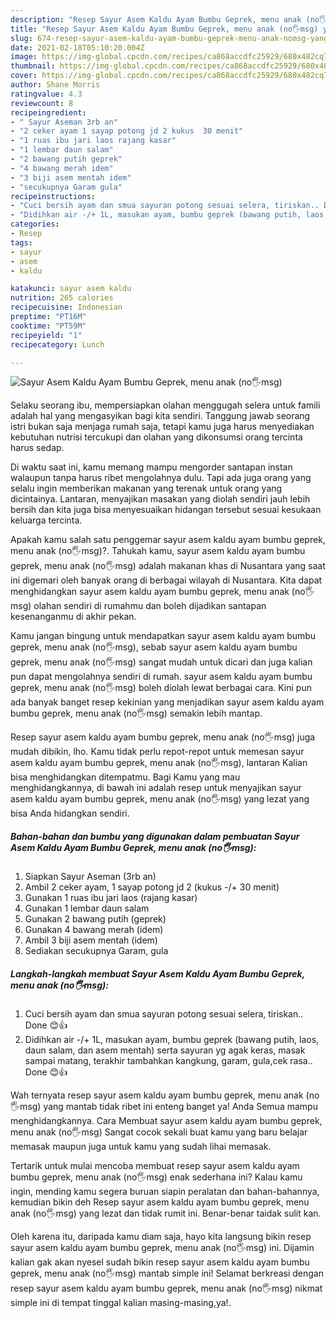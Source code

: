 ```yaml
---
description: "Resep Sayur Asem Kaldu Ayam Bumbu Geprek, menu anak (no🖐msg) yang enak dan Mudah Dibuat"
title: "Resep Sayur Asem Kaldu Ayam Bumbu Geprek, menu anak (no🖐msg) yang enak dan Mudah Dibuat"
slug: 674-resep-sayur-asem-kaldu-ayam-bumbu-geprek-menu-anak-nomsg-yang-enak-dan-mudah-dibuat
date: 2021-02-18T05:10:20.004Z
image: https://img-global.cpcdn.com/recipes/ca868accdfc25929/680x482cq70/sayur-asem-kaldu-ayam-bumbu-geprek-menu-anak-no🖐msg-foto-resep-utama.jpg
thumbnail: https://img-global.cpcdn.com/recipes/ca868accdfc25929/680x482cq70/sayur-asem-kaldu-ayam-bumbu-geprek-menu-anak-no🖐msg-foto-resep-utama.jpg
cover: https://img-global.cpcdn.com/recipes/ca868accdfc25929/680x482cq70/sayur-asem-kaldu-ayam-bumbu-geprek-menu-anak-no🖐msg-foto-resep-utama.jpg
author: Shane Morris
ratingvalue: 4.3
reviewcount: 8
recipeingredient:
- " Sayur Aseman 3rb an"
- "2 ceker ayam 1 sayap potong jd 2 kukus  30 menit"
- "1 ruas ibu jari laos rajang kasar"
- "1 lembar daun salam"
- "2 bawang putih geprek"
- "4 bawang merah idem"
- "3 biji asem mentah idem"
- "secukupnya Garam gula"
recipeinstructions:
- "Cuci bersih ayam dan smua sayuran potong sesuai selera, tiriskan.. Done 😊👍"
- "Didihkan air -/+ 1L, masukan ayam, bumbu geprek (bawang putih, laos, daun salam, dan asem mentah) serta sayuran yg agak keras, masak sampai matang, terakhir tambahkan kangkung, garam, gula,cek rasa.. Done 😊👍"
categories:
- Resep
tags:
- sayur
- asem
- kaldu

katakunci: sayur asem kaldu 
nutrition: 265 calories
recipecuisine: Indonesian
preptime: "PT16M"
cooktime: "PT59M"
recipeyield: "1"
recipecategory: Lunch

---
```



![Sayur Asem Kaldu Ayam Bumbu Geprek, menu anak (no🖐msg)](https://img-global.cpcdn.com/recipes/ca868accdfc25929/680x482cq70/sayur-asem-kaldu-ayam-bumbu-geprek-menu-anak-no🖐msg-foto-resep-utama.jpg)

Selaku seorang ibu, mempersiapkan olahan menggugah selera untuk famili adalah hal yang mengasyikan bagi kita sendiri. Tanggung jawab seorang istri bukan saja menjaga rumah saja, tetapi kamu juga harus menyediakan kebutuhan nutrisi tercukupi dan olahan yang dikonsumsi orang tercinta harus sedap.

Di waktu  saat ini, kamu memang mampu mengorder santapan instan walaupun tanpa harus ribet mengolahnya dulu. Tapi ada juga orang yang selalu ingin memberikan makanan yang terenak untuk orang yang dicintainya. Lantaran, menyajikan masakan yang diolah sendiri jauh lebih bersih dan kita juga bisa menyesuaikan hidangan tersebut sesuai kesukaan keluarga tercinta. 



Apakah kamu salah satu penggemar sayur asem kaldu ayam bumbu geprek, menu anak (no🖐msg)?. Tahukah kamu, sayur asem kaldu ayam bumbu geprek, menu anak (no🖐msg) adalah makanan khas di Nusantara yang saat ini digemari oleh banyak orang di berbagai wilayah di Nusantara. Kita dapat menghidangkan sayur asem kaldu ayam bumbu geprek, menu anak (no🖐msg) olahan sendiri di rumahmu dan boleh dijadikan santapan kesenanganmu di akhir pekan.

Kamu jangan bingung untuk mendapatkan sayur asem kaldu ayam bumbu geprek, menu anak (no🖐msg), sebab sayur asem kaldu ayam bumbu geprek, menu anak (no🖐msg) sangat mudah untuk dicari dan juga kalian pun dapat mengolahnya sendiri di rumah. sayur asem kaldu ayam bumbu geprek, menu anak (no🖐msg) boleh diolah lewat berbagai cara. Kini pun ada banyak banget resep kekinian yang menjadikan sayur asem kaldu ayam bumbu geprek, menu anak (no🖐msg) semakin lebih mantap.

Resep sayur asem kaldu ayam bumbu geprek, menu anak (no🖐msg) juga mudah dibikin, lho. Kamu tidak perlu repot-repot untuk memesan sayur asem kaldu ayam bumbu geprek, menu anak (no🖐msg), lantaran Kalian bisa menghidangkan ditempatmu. Bagi Kamu yang mau menghidangkannya, di bawah ini adalah resep untuk menyajikan sayur asem kaldu ayam bumbu geprek, menu anak (no🖐msg) yang lezat yang bisa Anda hidangkan sendiri.

<!--inarticleads1-->

##### Bahan-bahan dan bumbu yang digunakan dalam pembuatan Sayur Asem Kaldu Ayam Bumbu Geprek, menu anak (no🖐msg):

1. Siapkan  Sayur Aseman (3rb an)
1. Ambil 2 ceker ayam, 1 sayap potong jd 2 (kukus -/+ 30 menit)
1. Gunakan 1 ruas ibu jari laos (rajang kasar)
1. Gunakan 1 lembar daun salam
1. Gunakan 2 bawang putih (geprek)
1. Gunakan 4 bawang merah (idem)
1. Ambil 3 biji asem mentah (idem)
1. Sediakan secukupnya Garam, gula




<!--inarticleads2-->

##### Langkah-langkah membuat Sayur Asem Kaldu Ayam Bumbu Geprek, menu anak (no🖐msg):

1. Cuci bersih ayam dan smua sayuran potong sesuai selera, tiriskan.. Done 😊👍
1. Didihkan air -/+ 1L, masukan ayam, bumbu geprek (bawang putih, laos, daun salam, dan asem mentah) serta sayuran yg agak keras, masak sampai matang, terakhir tambahkan kangkung, garam, gula,cek rasa.. Done 😊👍




Wah ternyata resep sayur asem kaldu ayam bumbu geprek, menu anak (no🖐msg) yang mantab tidak ribet ini enteng banget ya! Anda Semua mampu menghidangkannya. Cara Membuat sayur asem kaldu ayam bumbu geprek, menu anak (no🖐msg) Sangat cocok sekali buat kamu yang baru belajar memasak maupun juga untuk kamu yang sudah lihai memasak.

Tertarik untuk mulai mencoba membuat resep sayur asem kaldu ayam bumbu geprek, menu anak (no🖐msg) enak sederhana ini? Kalau kamu ingin, mending kamu segera buruan siapin peralatan dan bahan-bahannya, kemudian bikin deh Resep sayur asem kaldu ayam bumbu geprek, menu anak (no🖐msg) yang lezat dan tidak rumit ini. Benar-benar taidak sulit kan. 

Oleh karena itu, daripada kamu diam saja, hayo kita langsung bikin resep sayur asem kaldu ayam bumbu geprek, menu anak (no🖐msg) ini. Dijamin kalian gak akan nyesel sudah bikin resep sayur asem kaldu ayam bumbu geprek, menu anak (no🖐msg) mantab simple ini! Selamat berkreasi dengan resep sayur asem kaldu ayam bumbu geprek, menu anak (no🖐msg) nikmat simple ini di tempat tinggal kalian masing-masing,ya!.


